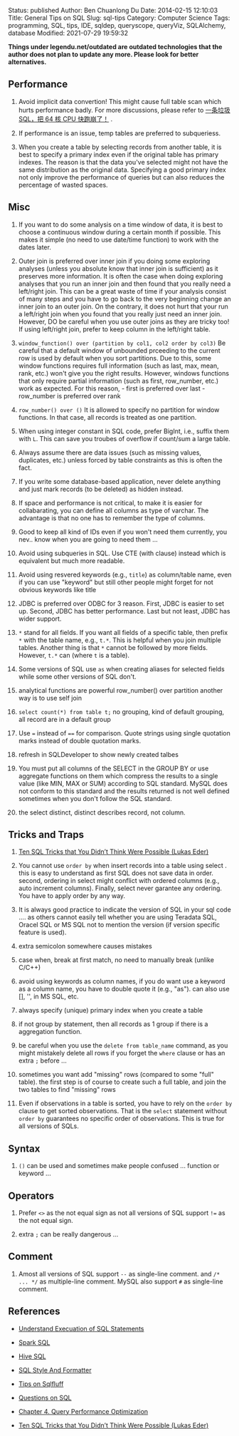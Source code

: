 Status: published
Author: Ben Chuanlong Du
Date: 2014-02-15 12:10:03
Title: General Tips on SQL
Slug: sql-tips
Category: Computer Science
Tags: programming, SQL, tips, IDE, sqldep, queryscope, queryViz, SQLAlchemy, database
Modified: 2021-07-29 19:59:32

**Things under legendu.net/outdated are outdated technologies that the author does not plan to update any more. Please look for better alternatives.**

## Performance

1. Avoid implicit data convertion!
    This might cause full table scan which hurts performance badly.
    For more discussions,
    please refer to
    [一条垃圾SQL，把 64 核 CPU 快跑崩了！](https://mp.weixin.qq.com/s/mdl4Xa9zbl-CUBCi4Io-Tg)
    .

1. If performance is an issue, temp tables are preferred to subqueriess.

2. When you create a table by selecting records from another table,
    it is best to specify a primary index
    even if the original table has primary indexes.
    The reason is that the data you've selected might not have the same distribution as the original data.
    Specifying a good primary index not only improve the performance of queries
    but can also reduces the percentage of wasted spaces.


## Misc

1. If you want to do some analysis on a time window of data,
    it is best to choose a continuous window during a certain month if possible.
    This makes it simple (no need to use date/time function) to work with the dates later.

2. Outer join is preferred over inner join if you doing some exploring analyses
    (unless you absolute know that inner join is sufficient) 
    as it preserves more information.
    It is often the case when doing exploring analyses that you run an inner join and then found that you really need a left/right join.
    This can be a great waste of time if your analysis consist of many steps and you have to go back to the very beginning change an inner join to an outer join.
    On the contrary, 
    it does not hurt that your run a left/right join when you found that you really just need an inner join.
    However, 
    DO be careful when you use outer joins as they are tricky too!
    If using left/right join, 
    prefer to keep column in the left/right table.

3. `window_function() over (partition by col1, col2 order by col3)`
    Be careful that a default window of unbounded prceeding to the current row is used by default when you sort partitions.
    Due to this, some window functions requires full information (such as last, max, mean, rank, etc.) won't give you the right results.
    However, windows functions that only require partial information (such as first, row_number, etc.) work as expected.
    For this reason, 
        - first is preferred over last
        - row_number is preferred over rank

5. `row_number() over ()` It is allowed to specify no partition for window functions.
    In that case, all records is treated as one partition.

6. When using integer constant in SQL code, prefer BigInt, i.e., suffix them with `L`.
    This can save you troubes of overflow if count/sum a large table.

7. Always assume there are data issues (such as missing values, duplicates, etc.) unless forced by table constraints
    as this is often the fact.

8. If you write some database-based application,
    never delete anything and just mark records (to be deleted) as hidden instead.


1. If space and performance is not critical, 
    to make it is easier for collabarating,
    you can define all columns as type of varchar. 
    The advantage is that no one has to remember the type of columns. 

2. Good to keep all kind of IDs even if you won't need them currently, 
    you nev.. know when you are going to need them ...

3. Avoid using subqueries in SQL. 
    Use CTE (with clause) instead
    which is equivalent but much more readable.

1. Avoid using resvered keywords (e.g., `title`) as column/table name, 
    even if you can use "keyword" but still other people might forget for not obvious keywords like title

2. JDBC is preferred over ODBC for 3 reason. 
    First, JDBC is easier to set up.
    Second, JDBC has better performance.
    Last but not least, JDBC has wider support.

3. `*` stand for all fields. 
    If you want all fields of a specific table,
    then prefix `*` with the table name, 
    e.g., `t.*`. 
    This is helpful when you join multiple tables.
    Another thing is that `*` cannot be followed by more fields. 
    However, `t.*` can (where `t` is a table).
 
1. Some versions of SQL use `as` when creating aliases for selected fields 
    while some other versions of SQL don't.

2. analytical functions are powerful
    row_number() over partition
    another way is to use self join

3. `select count(*) from table t;`
    no grouping, kind of default grouping, all record are in a default group

4. Use `=` instead of `==` for comparison.
    Quote strings using single quotation marks instead of double quotation marks.

5. refresh in SQLDeveloper to show newly created talbes

6. You must put all columns of the SELECT 
    in the GROUP BY or use aggregate functions on them 
    which compress the results to a single value (like MIN, MAX or SUM) 
    according to SQL standard.
    MySQL does not conform to this standard
    and the results returned is not well defined sometimes 
    when you don't follow the SQL standard.

7. the select distinct, distinct describes record, not column.

## Tricks and Traps

1. [Ten SQL Tricks that You Didn’t Think Were Possible (Lukas Eder)](https://www.youtube.com/watch?v=mgipNdAgQ3o)

1. You cannot use `order by` when insert records into a table using select .
    this is easy to understand as first SQL does not save data in order. 
    second, ordering in select might conflict with ordered columns (e.g., auto increment columns).
    Finally, select never garantee any ordering.
    You have to apply order by any way. 

2. It is always good practice to indicate the version of SQL in your sql code ....
    as others cannot easily tell whether you are using Teradata SQL, Oracel SQL or MS SQL
    not to mention the version (if version specific feature is used).

1. extra semicolon somewhere causes mistakes

2. case when, break at first match, no need to manually break (unlike C/C++)

3. avoid using keywords as column names, 
    if you do want use a keyword as a column name, 
    you have to double quote it (e.g., "as"). 
    can also use [], '', in MS SQL, etc.

4. always specify (unique) primary index when you create a table 

8. if not group by statement, then all records as 1 group 
    if there is a aggregation function.

9. be careful when you use the 
    `delete from table_name` command, 
    as you might mistakely delete all rows 
    if you forget the `where` clause or has an extra `;` before ...

1. sometimes you want add "missing" rows (compared to some "full" table). 
    the first step is of course to create such a full table, 
    and join the two tables to find "missing" rows

3. Even if observations in a table is sorted, 
    you have to rely on the `order by` clause to get sorted observations.
    That is the `select` statement without `order by` guarantees no specific order of observations.
    This is true for all versions of SQLs.

## Syntax

1. `()` can be used and sometimes make people confused ... function or keyword ...

## Operators

1. Prefer `<>` as the not equal sign as not all versions of SQL support `!=` as the not equal sign.

2. extra `;` can be really dangerous ... 

## Comment

1. Amost all versions of SQL support `--` as single-line comment.
    and `/* ... */` as multiple-line comment.
    MySQL also support `#` as single-line comment.

## References

- [Understand Execuation of SQL Statements](http://www.legendu.net/en/blog/understand-execuation-of-sql-statements)

- [Spark SQL](http://www.legendu.net/misc/blog/spark-sql-tips/)

- [Hive SQL](http://www.legendu.net/misc/blog/hive-tips/)

- [SQL Style And Formatter](http://www.legendu.net/misc/blog/sql-style-and-formatter/)

- [Tips on Sqlfluff](http://www.legendu.net/misc/blog/tips-on-sqlfluff/)

- [Questions on SQL](http://www.legendu.net/misc/blog/sql-questions/)

- [Chapter 4. Query Performance Optimization](https://www.oreilly.com/library/view/high-performance-mysql/9780596101718/ch04.html)

- [Ten SQL Tricks that You Didn’t Think Were Possible (Lukas Eder)](https://www.youtube.com/watch?v=mgipNdAgQ3o)
